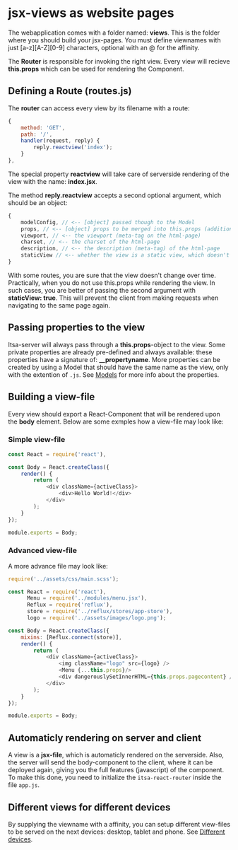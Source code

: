 # jsx-views as website pages
The webapplication comes with a folder named: **views**. This is the folder where you should build your jsx-pages. You must define viewnames with just [a-z][A-Z][0-9] characters, optional with an @ for the affinity.

The **Router** is responsible for invoking the right view. Every view will recieve **this.props** which can be used for rendering the Component.

## Defining a Route (routes.js)
The **router** can access every view by its filename with a route:

```js
{
    method: 'GET',
    path: '/',
    handler(request, reply) {
        reply.reactview('index');
    }
},
```
The special property **reactview** will take care of serverside rendering of the view with the name: **index.jsx**.

The method **reply.reactview** accepts a second optional argument, which should be an object:
```js
{
    modelConfig, // <-- [object] passed though to the Model
    props, // <-- [object] props to be merged into this.props (additional to pre-defined porperties and model-properties)
    viewport, // <-- the viewport (meta-tag on the html-page)
    charset, // <-- the charset of the html-page
    description, // <-- the description (meta-tag) of the html-page
    staticView // <-- whether the view is a static view, which doesn't change
}
```


With some routes, you are sure that the view doesn't change over time. Practically, when you do not use this.props while rendering the view. In such cases, you are better of passing the second argument with **staticView: true**. This will prevent the client from making requests when navigating to the same page again.


## Passing properties to the view
Itsa-server will always pass through a **this.props**-object to the view. Some private properties are already pre-defined and always available: these properties have a signature of: **__propertyname**. More properties can be created by using a Model that should have the same name as the view, only with the extention of `.js`. See [Models](/models) for more info about the properties.

## Building a view-file
Every view should export a React-Component that will be rendered upon the **body** element. Below are some exmples how a view-file may look like:

### Simple view-file
```js
const React = require('react'),

const Body = React.createClass({
    render() {
        return (
            <div className={activeClass}>
                <div>Hello World!</div>
            </div>
        );
    }
});

module.exports = Body;
```

### Advanced view-file

A more advance file may look like:

```js
require('../assets/css/main.scss');

const React = require('react'),
      Menu = require('../modules/menu.jsx'),
      Reflux = require('reflux'),
      store = require('../reflux/stores/app-store'),
      logo = require('../assets/images/logo.png');

const Body = React.createClass({
    mixins: [Reflux.connect(store)],
    render() {
        return (
            <div className={activeClass}>
                <img className="logo" src={logo} />
                <Menu {...this.props}/>
                <div dangerouslySetInnerHTML={this.props.pagecontent} />
            </div>
        );
    }
});

module.exports = Body;
```

## Automaticly rendering on server and client

A view is a **jsx-file**, which is automaticly rendered on the serverside. Also, the server will send the body-component to the client, where it can be deployed again, giving you the full features (javascript) of the component. To make this done, you need to initialize the `itsa-react-router` inside the file `app.js`.

## Different views for different devices

By supplying the viewname with a affinity, you can setup different view-files to be served on the next devices: desktop, tablet and phone. See [Different devices](/different-devices).